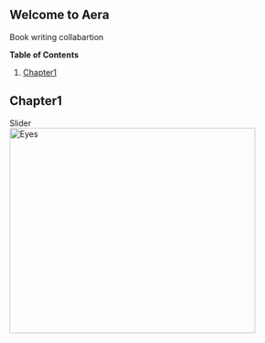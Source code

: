 ## Welcome to Aera

Book writing collabartion

**Table of Contents**

1. [Chapter1](#chapter1)

## Chapter1
<html lang="en">
<head>
    <meta charset="UTF-8">
    <link rel="stylesheet" href="style.css">
    <meta name="viewport" content="width=device-width, initial-scale-width>"
    <title>Slider</title>
</head>

<body>
  <div class="slider-wrap">
    <div class="slider">
      <div class="slider-item">
        <div class="img-div"></div>
      </div>
    </div>
  </div>  

  <script src="aap.js"></script>
</body>  
<a href="https://github.com/MiaHub/Aera/blob/main/README.md">
  <img src="https://i.pinimg.com/originals/ee/b6/b8/eeb6b891f29aa8aac7e244af7e175b71.jpg" alt="Eyes" style="width:430px;height:360px;">
</a>
</html>